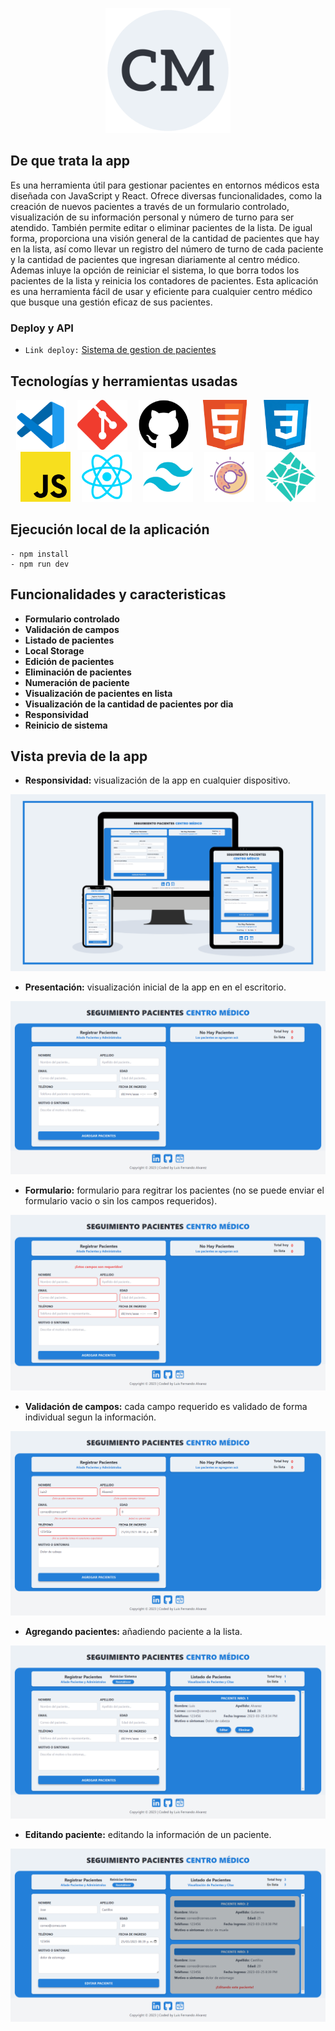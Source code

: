 <p align="center">
  <img height="200" src="https://github.com/fernando8alvarez/gestion_pacientes/blob/main/imgs/CM.png" />
</p>

## De que trata la app

Es una herramienta útil para gestionar pacientes en entornos médicos esta diseñada con JavaScript y React. Ofrece diversas funcionalidades, como la creación de nuevos pacientes a través de un formulario controlado, visualización de su información personal y número de turno para ser atendido. También permite editar o eliminar pacientes de la lista. De igual forma, proporciona una visión general de la cantidad de pacientes que hay en la lista, así como llevar un registro del número de turno de cada paciente y la cantidad de pacientes que ingresan diariamente al centro médico. Ademas inluye la opción de reiniciar el sistema, lo que borra todos los pacientes de la lista y reinicia los contadores de pacientes. Esta aplicación es una herramienta fácil de usar y eficiente para cualquier centro médico que busque una gestión eficaz de sus pacientes.


### Deploy y API

- `Link deploy:` [Sistema de gestion de pacientes](https://sistema-gestion-pacientes.netlify.app/)

## Tecnologías y herramientas usadas

<p align="center">
<img class='margin-right' src="https://github.com/fernando8alvarez/My-PI-Food/blob/main/Img/vsCode.png" height="80px"/>
<img width="10px"/>
<img src="https://github.com/fernando8alvarez/My-PI-Food/blob/main/Img/git.png" height="80px"/>
<img width="10px"/>
<img src="https://github.com/fernando8alvarez/My-PI-Food/blob/main/Img/github.png" height="80px"/>
<img width="10px"/>
<img src="https://github.com/fernando8alvarez/My-PI-Food/blob/main/Img/html.png" height="80px"/>
<img width="10px"/>
<img src="https://github.com/fernando8alvarez/My-PI-Food/blob/main/Img/css.png" height="80px"/>
<img width="10px"/>
<img src="https://github.com/fernando8alvarez/My-PI-Food/blob/main/Img/javascript.png" height="80px"/>
<img width="10px"/>
<img src="https://github.com/fernando8alvarez/My-PI-Food/blob/main/Img/react.png" height="80px"/>
<img width="10px"/>
<img src="https://github.com/fernando8alvarez/gestion_pacientes/blob/main/imgs/tailwind.png" height="80px"/>
<img width="10px"/>
<img src="https://github.com/fernando8alvarez/My-PI-Food/blob/main/Img/sweetalert2.png" height="80px"/>
<img width="10px"/>
<img src="https://github.com/fernando8alvarez/gestion_pacientes/blob/main/imgs/Netlify.png" height="80px"/>
</p>

## Ejecución local de la aplicación

```
- npm install
- npm run dev
```

## Funcionalidades y caracteristicas

- **Formulario controlado** 
- **Validación de campos**
- **Listado de pacientes**
- **Local Storage**
- **Edición de pacientes**
- **Eliminación de pacientes**
- **Numeración de paciente**
- **Visualización de pacientes en lista** 
- **Visualización de la cantidad de pacientes por dia**
- **Responsividad**
- **Reinicio de sistema** 

## Vista previa de la app

- **Responsividad:** visualización de la app en cualquier dispositivo.

<img src="https://github.com/fernando8alvarez/gestion_pacientes/blob/main/imgs/responsividad.png" />

- **Presentación:** visualización inicial de la app en en el escritorio.

<img src="https://github.com/fernando8alvarez/gestion_pacientes/blob/main/imgs/P1.png" />

- **Formulario:** formulario para regitrar los pacientes (no se puede enviar el formulario vacio o sin los campos requeridos).

<img src="https://github.com/fernando8alvarez/gestion_pacientes/blob/main/imgs/P2.png" />

- **Validación de campos:** cada campo requerido es validado de forma individual segun la información.

<img src="https://github.com/fernando8alvarez/gestion_pacientes/blob/main/imgs/P3.png" />

- **Agregando pacientes:** añadiendo paciente a la lista.

<img src="https://github.com/fernando8alvarez/gestion_pacientes/blob/main/imgs/P4.png" />

- **Editando paciente:** editando la información de un paciente.

<img src="https://github.com/fernando8alvarez/gestion_pacientes/blob/main/imgs/P5.png" />
